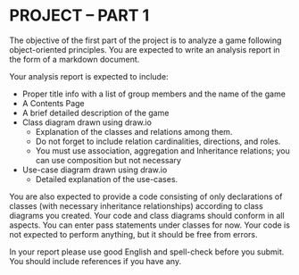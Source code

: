 # PROJECT – PART 1

The objective of the first part of the project is to analyze a game following object-oriented principles. You are expected to write an analysis report in the form of a markdown document.

Your analysis report is expected to include:

- Proper title info with a list of group members and the name of the game
- A Contents Page
- A brief detailed description of the game
- Class diagram drawn using draw.io
  - Explanation of the classes and relations among them.
  - Do not forget to include relation cardinalities, directions, and roles.
  - You must use association, aggregation and Inheritance relations; you can use composition but not necessary
- Use-case diagram drawn using draw.io
  - Detailed explanation of the use-cases.

You are also expected to provide a code consisting of only declarations of classes (with necessary inheritance relationships) according to class diagrams you created. Your code and class diagrams should conform in all aspects. You can enter pass statements under classes for now. Your code is not expected to perform anything, but it should be free from errors.

In your report please use good English and spell-check before you submit. You should include references if you have any.

